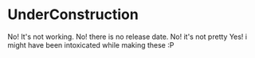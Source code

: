 UnderConstruction
=================

No! It's not working.
No! there is no release date.
No! it's not pretty
Yes! i might have been intoxicated while making these :P
